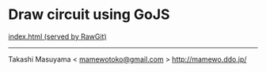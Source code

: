 Draw circuit using GoJS
=======================

[index.html (served by RawGit)](https://rawgit.com/mamewotoko/lpc1114_app/master/01_blink/image/gojs/index.html)

----
Takashi Masuyama < mamewotoko@gmail.com >
http://mamewo.ddo.jp/
